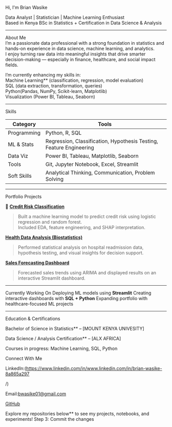  Hi, I'm Brian Wasike  

Data Analyst | Statistician | Machine Learning Enthusiast  
 Based in Kenya 
BSc in Statistics + Certification in Data Science & Analysis

---

About Me  
I’m a passionate data professional with a strong foundation in statistics and hands-on experience in data science, machine learning, and analytics.  
I enjoy turning raw data into meaningful insights that drive smarter decision-making — especially in finance, healthcare, and social impact fields.

I’m currently enhancing my skills in:  
Machine Learning** (classification, regression, model evaluation)  
SQL (data extraction, transformation, queries)  
Python(Pandas, NumPy, Scikit-learn, Matplotlib)  
Visualization (Power BI, Tableau, Seaborn)  

---

Skills

| Category | Tools |
|----------|-------|
| Programming | Python, R, SQL |
| ML & Stats | Regression, Classification, Hypothesis Testing, Feature Engineering |
| Data Viz | Power BI, Tableau, Matplotlib, Seaborn |
| Tools | Git, Jupyter Notebook, Excel, Streamlit |
| Soft Skills | Analytical Thinking, Communication, Problem Solving |

---

Portfolio Projects

🔹 [**Credit Risk Classification**](https://github.com/brianwasike/credit-risk-classification)  
> Built a machine learning model to predict credit risk using logistic regression and random forest.  
> Included EDA, feature engineering, and SHAP interpretation.

[**Health Data Analysis (Biostatistics)**](https://github.com/brianwasike/health-data-analysis)  
> Performed statistical analysis on hospital readmission data, hypothesis testing, and visual insights for decision support.

[**Sales Forecasting Dashboard**](https://github.com/brianwasike/sales-forecasting-dashboard)  
> Forecasted sales trends using ARIMA and displayed results on an interactive Streamlit dashboard.

---

Currently Working On
Deploying ML models using **Streamlit**
Creating interactive dashboards with **SQL + Python**
Expanding portfolio with healthcare-focused ML projects

---

 Education & Certifications

Bachelor of Science in Statistics** – [MOUNT KENYA UNIVESITY]

Data Science / Analysis Certification** – [ALX AFRICA]

Courses in progress: Machine Learning, SQL, Python

Connect With Me

LinkedIn:(https://www.linkedin.com/in/www.linkedin.com/in/brian-wasike-8a865a297

/)

Email:bwasike01@gmail.com

[GitHub](https://github.com/brianwasike)


Explore my repositories below** to see my projects, notebooks, and experiments!
Step 3: Commit the changes
